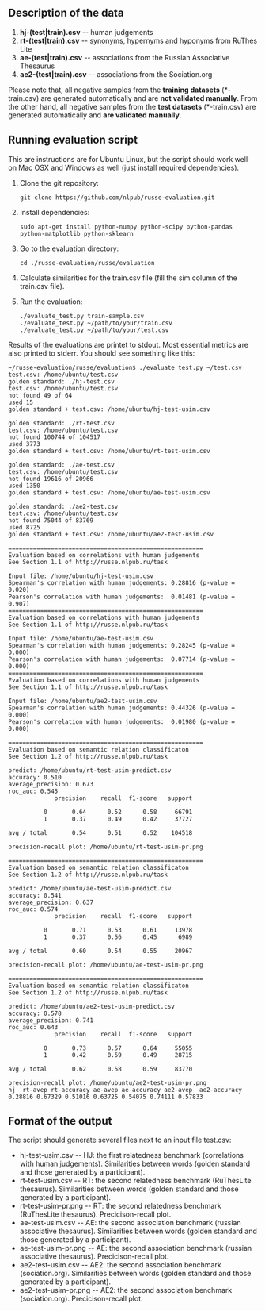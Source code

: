 Description of the data
------------------------

1. **hj-(test|train).csv** -- human judgements
2. **rt-(test|train).csv** -- synonyms, hypernyms and hyponyms from RuThes Lite
3. **ae-(test|train).csv** -- associations from the Russian Associative Thesaurus
4. **ae2-(test|train).csv** -- associations from the Sociation.org

Please note that, all negative samples from the **training datasets** (\*-train.csv) are generated automatically and are **not validated manually**. From the other hand, all negative samples from the **test datasets** (\*-train.csv) are generated automatically and **are validated manually**.

Running evaluation script 
--------------------

This are instructions are for Ubuntu Linux, but the script should work well on Mac OSX and Windows as well (just install required dependencies). 


1. Clone the git repository:

    ```
    git clone https://github.com/nlpub/russe-evaluation.git
    ```

2. Install dependencies:

    ```
    sudo apt-get install python-numpy python-scipy python-pandas python-matplotlib python-sklearn
    ```

3. Go to the evaluation directory:

    ```
    cd ./russe-evaluation/russe/evaluation
    ```

4. Calculate similarities for the train.csv file (fill the sim column of the train.csv file).

5. Run the evaluation:

    ```
    ./evaluate_test.py train-sample.csv
    ./evaluate_test.py ~/path/to/your/train.csv
    ./evaluate_test.py ~/path/to/your/test.csv
    ```

Results of the evaluations are printet to stdout. Most essential metrics are also printed to stderr. You should see something like this:


```
~/russe-evaluation/russe/evaluation$ ./evaluate_test.py ~/test.csv 
test.csv: /home/ubuntu/test.csv
golden standard: ./hj-test.csv
test.csv: /home/ubuntu/test.csv
not found 49 of 64
used 15
golden standard + test.csv: /home/ubuntu/hj-test-usim.csv 

golden standard: ./rt-test.csv
test.csv: /home/ubuntu/test.csv
not found 100744 of 104517
used 3773
golden standard + test.csv: /home/ubuntu/rt-test-usim.csv 

golden standard: ./ae-test.csv
test.csv: /home/ubuntu/test.csv
not found 19616 of 20966
used 1350
golden standard + test.csv: /home/ubuntu/ae-test-usim.csv 

golden standard: ./ae2-test.csv
test.csv: /home/ubuntu/test.csv
not found 75044 of 83769
used 8725
golden standard + test.csv: /home/ubuntu/ae2-test-usim.csv 

=======================================================
Evaluation based on correlations with human judgements
See Section 1.1 of http://russe.nlpub.ru/task

Input file: /home/ubuntu/hj-test-usim.csv
Spearman's correlation with human judgements: 0.28816 (p-value = 0.020)
Pearson's correlation with human judgements:  0.01481 (p-value = 0.907)
=======================================================
Evaluation based on correlations with human judgements
See Section 1.1 of http://russe.nlpub.ru/task

Input file: /home/ubuntu/ae-test-usim.csv
Spearman's correlation with human judgements: 0.28245 (p-value = 0.000)
Pearson's correlation with human judgements:  0.07714 (p-value = 0.000)
=======================================================
Evaluation based on correlations with human judgements
See Section 1.1 of http://russe.nlpub.ru/task

Input file: /home/ubuntu/ae2-test-usim.csv
Spearman's correlation with human judgements: 0.44326 (p-value = 0.000)
Pearson's correlation with human judgements:  0.01980 (p-value = 0.000)

=======================================================
Evaluation based on semantic relation classificaton
See Section 1.2 of http://russe.nlpub.ru/task

predict: /home/ubuntu/rt-test-usim-predict.csv
accuracy: 0.510
average_precision: 0.673
roc_auc: 0.545
             precision    recall  f1-score   support

          0       0.64      0.52      0.58     66791
          1       0.37      0.49      0.42     37727

avg / total       0.54      0.51      0.52    104518

precision-recall plot: /home/ubuntu/rt-test-usim-pr.png

=======================================================
Evaluation based on semantic relation classificaton
See Section 1.2 of http://russe.nlpub.ru/task

predict: /home/ubuntu/ae-test-usim-predict.csv
accuracy: 0.541
average_precision: 0.637
roc_auc: 0.574
             precision    recall  f1-score   support

          0       0.71      0.53      0.61     13978
          1       0.37      0.56      0.45      6989

avg / total       0.60      0.54      0.55     20967

precision-recall plot: /home/ubuntu/ae-test-usim-pr.png

=======================================================
Evaluation based on semantic relation classificaton
See Section 1.2 of http://russe.nlpub.ru/task

predict: /home/ubuntu/ae2-test-usim-predict.csv
accuracy: 0.578
average_precision: 0.741
roc_auc: 0.643
             precision    recall  f1-score   support

          0       0.73      0.57      0.64     55055
          1       0.42      0.59      0.49     28715

avg / total       0.62      0.58      0.59     83770

precision-recall plot: /home/ubuntu/ae2-test-usim-pr.png
hj  rt-avep rt-accuracy ae-avep ae-accuracy ae2-avep  ae2-accuracy
0.28816 0.67329 0.51016 0.63725 0.54075 0.74111 0.57833

```


Format of the output
--------------------

The script should generate several files next to an input file test.csv:

* hj-test-usim.csv	-- HJ: the first relatedness benchmark (correlations with human judgements).	Similarities between words (golden standard and those generated by a participant).
* rt-test-usim.csv	-- RT: the second relatedness benchmark (RuThesLite thesaurus).	Similarities between words (golden standard and those generated by a participant).
* rt-test-usim-pr.png --	RT: the second relatedness benchmark (RuThesLite thesaurus).	Precicison-recall plot.
* ae-test-usim.csv	-- AE: the second association benchmark (russian associative thesaurus).	Similarities between words (golden standard and those generated by a participant).
* ae-test-usim-pr.png --	AE: the second association benchmark (russian associative thesaurus).	Precicison-recall plot.
* ae2-test-usim.csv	-- AE2: the second association benchmark (sociation.org).	Similarities between words (golden standard and those generated by a participant).
* ae2-test-usim-pr.png --	AE2: the second association benchmark (sociation.org).	Precicison-recall plot.



